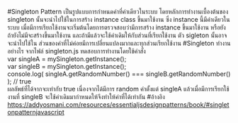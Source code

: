 #Singleton Pattern
เป็นรูปแบบการกำหนดค่าที่ค่าเดียวในระบบ โดยหลักการทำงานเบื้องต้นของ singleton นั้นจะนำไปใช้ในการสร้าง instance class 
ขึ้นมาใช้งาน ซึ่ง instance นี้มีค่าเดียวในระบบ เมื่อมีการเรียกใช้งานจะเริ่มต้นโดยการตรวจสอบว่ามีการสร้าง instance ขึ้นมาใช้งาน
หรือยัง ถ้ายังไม่มีจะสร้างขึ้นมาใช้งาน และถ้ามีแล้วจะใช้ค่าเดิมให้กับส่วนที่เรียกใช้งาน ตัว sigleton นั้นอาจจะนำไปใช้ใน
ส่วนของค่าที่ไม่ค่อยมีการเปลี่ยนแปลงมากและทุกส่วนเรียกใช้งาน
#Singleton ทำงานอย่างไร
จากไฟล์ singleton.js ทดสอบการทำงานโดยใช้คำสั่ง <br />
var singleA = mySingleton.getInstance(); <br />
var singleB = mySingleton.getInstance(); <br />
console.log( singleA.getRandomNumber() === singleB.getRandomNumber() ); // true <br />
ผลลัพธ์ที่ได้จากจะเท่ากับ true เนื่องจากได้มีการ random ค่าตั้งแต่ singleA แล้วเมื่อมีการเรียกใช้งานที่ singleB จะใช้ค่าเดิมมากำหนดให้จึงทำให้ค่าที่ได้เท่ากัน
#อ้างอิง
https://addyosmani.com/resources/essentialjsdesignpatterns/book/#singletonpatternjavascript